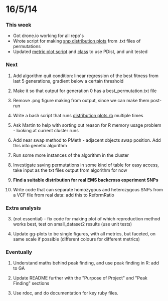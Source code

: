 16/5/14
========================================================

### This week

- Got drone.io working for all repo's
- Wrote script for making [snp distribution plots](https://github.com/edwardchalstrey1/fragmented_genome_with_snps/blob/master/distribution_plots.rb) from .txt files of permutations
- Updated [metric plot script](https://github.com/edwardchalstrey1/fragmented_genome_with_snps/blob/master/ga_performance.rb) and [class](https://github.com/edwardchalstrey1/fragmented_genome_with_snps/blob/master/lib/score_plots/score_plots.rb) to use PDist, and unit tested

### Next

1. Add algorithm quit condition: linear regression of the best fitness from last 5 generations, gradient below a certain threshold

2. Make it so that output for generation 0 has a best_permutation.txt file

4. Remove .png figure making from output, since we can make them post-run

5. Write a bash script that runs [distribution plots.rb](https://github.com/edwardchalstrey1/fragmented_genome_with_snps/blob/master/distribution_plots.rb) multiple times

2. Ask Martin to help with sorting out reason for R memory usage problem - looking at current cluster runs

3. Add near swap method to PMeth - adjacent objects swap position. Add this into genetic algorithm

4. Run some more instances of the algorithm in the cluster

1. Investigate saving permutations in some kind of table for easy access, take input as the txt files output from algorithm for now

7. **Find a suitable distribution for real EMS backcross experiment SNPs**

8. Write code that can separate homozygous and heterozygous SNPs from a VCF file from real data: add this to ReformRatio

### Extra analysis

3. (not essential) - fix code for making plot of which reproduction method works best, test on small_dataset2 results (use unit tests)

2. Update gg-plots to be single figures, with all metrics, but faceted, on same scale if possible (different colours for different metrics)

### Eventually

1. Understand maths behind peak finding, and use peak finding in R: add to GA

2. Update README further with the "Purpose of Project" and "Peak Finding" sections

3. Use rdoc, and do documentation for key ruby files.

